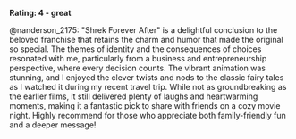 **Rating: 4 - great**

@nanderson_2175: "Shrek Forever After" is a delightful conclusion to the beloved franchise that retains the charm and humor that made the original so special. The themes of identity and the consequences of choices resonated with me, particularly from a business and entrepreneurship perspective, where every decision counts. The vibrant animation was stunning, and I enjoyed the clever twists and nods to the classic fairy tales as I watched it during my recent travel trip. While not as groundbreaking as the earlier films, it still delivered plenty of laughs and heartwarming moments, making it a fantastic pick to share with friends on a cozy movie night. Highly recommend for those who appreciate both family-friendly fun and a deeper message!